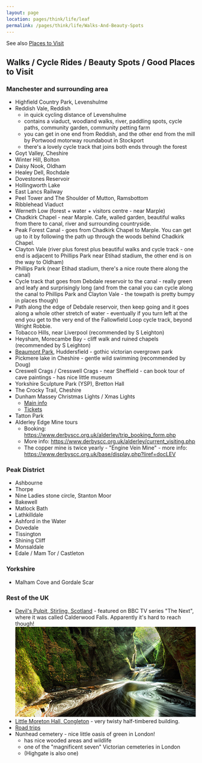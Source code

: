```yaml
---
layout: page
location: pages/think/life/leaf
permalink: /pages/think/life/Walks-And-Beauty-Spots
---
```


See also [Places to Visit](/pages/think/life/Places-To-Visit)

## Walks / Cycle Rides / Beauty Spots / Good Places to Visit

### Manchester and surrounding area

- Highfield Country Park, Levenshulme
- Reddish Vale, Reddish
    - in quick cycling distance of Levenshulme
    - contains a viaduct, woodland walks, river, paddling spots, cycle paths, community garden, community petting farm
    - you can get in one end from Reddish, and the other end from the mill by Portwood motorway roundabout in Stockport
    - there's a lovely cycle track that joins both ends through the forest
- Goyt Valley, Cheshire
- Winter Hill, Bolton
- Daisy Nook, Oldham
- Healey Dell, Rochdale
- Dovestones Reservoir
- Hollingworth Lake
- East Lancs Railway
- Peel Tower and The Shoulder of Mutton, Ramsbottom
- Ribblehead Viaduct
- Werneth Low (forest + water + visitors centre - near Marple)
- Chadkirk Chapel - near Marple. Cafe, walled garden, beautiful walks from there to canal, river and surrounding countryside.
- Peak Forest Canal - goes from Chadkirk Chapel to Marple. You can get up to it by following the path up through the woods behind Chadkirk Chapel.
- Clayton Vale (river plus forest plus beautiful walks and cycle track - one end is adjacent to Phillips Park near Etihad stadium, the other end is on the way to Oldham)
- Phillips Park (near Etihad stadium, there's a nice route there along the canal)
- Cycle track that goes from Debdale reservoir to the canal - really green and leafy and surprisingly long (and from the canal you can cycle along the canal to Phillips Park and Clayton Vale - the towpath is pretty bumpy in places though)
- Path along the edge of Debdale reservoir, then keep going and it goes along a whole other stretch of water - eventually if you turn left at the end you get to the very end of the Fallowfield Loop cycle track, beyond Wright Robbie.
- Tobacco Hills, near Liverpool (recommended by S Leighton)
- Heysham, Morecambe Bay - cliff walk and ruined chapels (recommended by S Leighton)
- [Beaumont Park](https://www.tripadvisor.co.uk/Attraction_Review-g190748-d7029653-Reviews-Beaumont_Park-Huddersfield_West_Yorkshire_England.html?m=19905), Huddersfield - gothic victorian overgrown park
- Pickmere lake in Cheshire - gentle wild swimming (recommended by Doug)
- Creswell Crags / Cresswell Crags - near Sheffield - can book tour of cave paintings - has nice little museum
- Yorkshire Sculpture Park (YSP), Bretton Hall
- The Crocky Trail, Cheshire
- Dunham Massey Christmas Lights / Xmas Lights
  - [Main info](https://www.nationaltrust.org.uk/visit/cheshire-greater-manchester/dunham-massey/christmas-lights-at-dunham-massey)
  - [Tickets](https://premier.ticketek.co.uk/shows/Show.aspx?sh=DMTRAILO24)
- Tatton Park
- Alderley Edge Mine tours
	- Booking: https://www.derbyscc.org.uk/alderley/trip_booking_form.php
	- More info: https://www.derbyscc.org.uk/alderley/current_visiting.php
	- The copper mine is twice yearly - "Engine Vein Mine" - more info: https://www.derbyscc.org.uk/base/display.php?liref=docLEV

### Peak District

- Ashbourne
- Thorpe
- Nine Ladies stone circle, Stanton Moor
- Bakewell
- Matlock Bath
- Lathkilldale
- Ashford in the Water
- Dovedale
- Tissington
- Shining Cliff
- Monsaldale
- Edale / Mam Tor / Castleton 

### Yorkshire

- Malham Cove and Gordale Scar

### Rest of the UK

- [Devil's Pulpit, Stirling, Scotland](https://www.atlasobscura.com/places/devils-pulpit) - featured on BBC TV series "The Next", where it was called Calderwood Falls. Apparently it's hard to reach though!
![Devil's Pulpit](/resources/images/devils-pulpit-waterfall.jpg)
- [Little Moreton Hall, Congleton](https://www.nationaltrust.org.uk/little-moreton-hall) - very twisty half-timbered building.
- [Road trips](https://vm.tiktok.com/ZMRecmKwo/)
- Nunhead cemetery - nice little oasis of green in London!
    - has nice wooded areas and wildlife
    - one of the "magnificent seven" Victorian cemeteries in London
    - (Highgate is also one)
